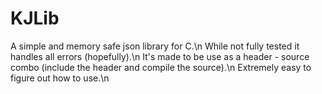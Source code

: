 # KJLib
A simple and memory safe json library for C.\n
While not fully tested it handles all errors (hopefully).\n
It's made to be use as a header - source combo (include the header and compile the source).\n
Extremely easy to figure out how to use.\n

